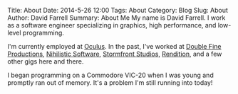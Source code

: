 Title: About
Date: 2014-5-26 12:00
Tags: About
Category: Blog
Slug: About
Author: David Farrell
Summary: About Me
My name is David Farrell. I work as a software engineer specializing in graphics, high performance, and low-level programming.

I'm currently employed at [Oculus](http://www.oculus.com). In the past, I've worked at [Double Fine Productions](http://www.doublefine.com), [Nihilistic Software](http://en.wikipedia.org/wiki/NStigate_Games), [Stormfront Studios](http://en.wikipedia.org/wiki/Stormfront_Studios), [Rendition](http://en.wikipedia.org/wiki/Rendition_(company)), and a few other gigs here and there.

I began programming on a Commodore VIC-20 when I was young and promptly ran out of memory. It's a problem I'm still running into today!

